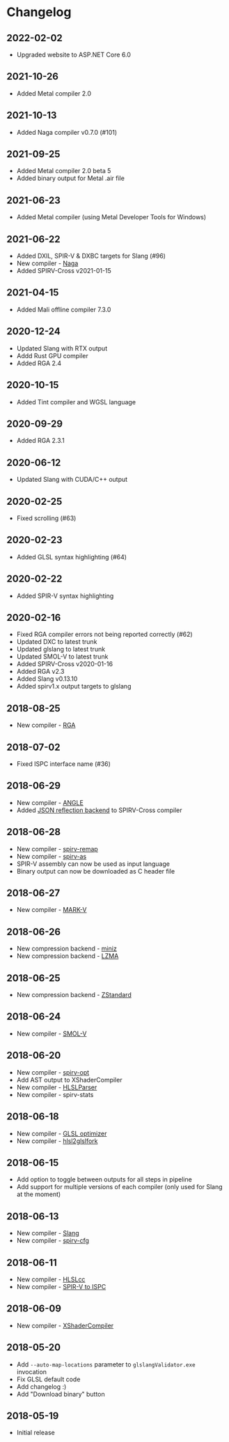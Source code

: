 # Changelog

## 2022-02-02

* Upgraded website to ASP.NET Core 6.0

## 2021-10-26

* Added Metal compiler 2.0

## 2021-10-13

* Added Naga compiler v0.7.0 (#101)

## 2021-09-25

* Added Metal compiler 2.0 beta 5
* Added binary output for Metal .air file

## 2021-06-23

* Added Metal compiler (using Metal Developer Tools for Windows)

## 2021-06-22

* Added DXIL, SPIR-V & DXBC targets for Slang (#96)
* New compiler - [Naga](https://github.com/gfx-rs/naga)
* Added SPIRV-Cross v2021-01-15

## 2021-04-15

* Added Mali offline compiler 7.3.0

## 2020-12-24

* Updated Slang with RTX output
* Addd Rust GPU compiler
* Added RGA 2.4

## 2020-10-15

* Added Tint compiler and WGSL language

## 2020-09-29

* Added RGA 2.3.1

## 2020-06-12

* Updated Slang with CUDA/C++ output

## 2020-02-25

* Fixed scrolling (#63)

## 2020-02-23

* Added GLSL syntax highlighting (#64)

## 2020-02-22

* Added SPIR-V syntax highlighting

## 2020-02-16

* Fixed RGA compiler errors not being reported correctly (#62)
* Updated DXC to latest trunk
* Updated glslang to latest trunk
* Updated SMOL-V to latest trunk
* Added SPIRV-Cross v2020-01-16
* Added RGA v2.3
* Added Slang v0.13.10
* Added spirv1.x output targets to glslang

## 2018-08-25

* New compiler - [RGA](https://github.com/GPUOpen-Tools/RGA)

## 2018-07-02

* Fixed ISPC interface name (#36)

## 2018-06-29

* New compiler - [ANGLE](https://github.com/google/angle)
* Added [JSON reflection backend](https://github.com/KhronosGroup/SPIRV-Cross/issues/544) to SPIRV-Cross compiler

## 2018-06-28

* New compiler - [spirv-remap](https://github.com/KhronosGroup/glslang/blob/master/README-spirv-remap.txt)
* New compiler - [spirv-as](https://github.com/KhronosGroup/SPIRV-Tools#assembler-binary-parser-and-disassembler)
* SPIR-V assembly can now be used as input language
* Binary output can now be downloaded as C header file

## 2018-06-27

* New compiler - [MARK-V](https://github.com/KhronosGroup/SPIRV-Tools/blob/master/tools/comp/markv.cpp)

## 2018-06-26

* New compression backend - [miniz](https://github.com/richgel999/miniz)
* New compression backend - [LZMA](https://www.7-zip.org/sdk.html)

## 2018-06-25

* New compression backend - [ZStandard](http://zstd.net)

## 2018-06-24

* New compiler - [SMOL-V](https://github.com/aras-p/smol-v)

## 2018-06-20

* New compiler - [spirv-opt](https://github.com/KhronosGroup/SPIRV-Tools#optimizer-tool)
* Add AST output to XShaderCompiler
* New compiler - [HLSLParser](https://github.com/Thekla/hlslparser)
* New compiler - spirv-stats

## 2018-06-18

* New compiler - [GLSL optimizer](https://github.com/aras-p/glsl-optimizer)
* New compiler - [hlsl2glslfork](https://github.com/aras-p/hlsl2glslfork)

## 2018-06-15

* Add option to toggle between outputs for all steps in pipeline
* Add support for multiple versions of each compiler (only used for Slang at the moment)

## 2018-06-13

* New compiler - [Slang](https://github.com/shader-slang/slang)
* New compiler - [spirv-cfg](https://vulkan.lunarg.com/doc/view/1.0.39.1/windows/spirv_toolchain.html#user-content-spir-v-control-flow-visualization)

## 2018-06-11

* New compiler - [HLSLcc](https://github.com/Unity-Technologies/HLSLcc)
* New compiler - [SPIR-V to ISPC](https://github.com/GameTechDev/SPIRV-Cross)

## 2018-06-09

* New compiler - [XShaderCompiler](https://github.com/LukasBanana/XShaderCompiler)

## 2018-05-20

* Add `--auto-map-locations` parameter to `glslangValidator.exe` invocation
* Fix GLSL default code
* Add changelog :)
* Add "Download binary" button

## 2018-05-19

* Initial release